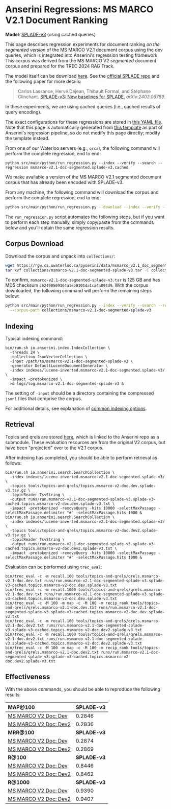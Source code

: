 # Anserini Regressions: MS MARCO V2.1 Document Ranking

**Model**: [SPLADE-v3](https://arxiv.org/abs/2403.06789) (using cached queries)

This page describes regression experiments for document ranking _on the segmented version_ of the MS MARCO V2.1 document corpus using the dev queries, which is integrated into Anserini's regression testing framework.
This corpus was derived from the MS MARCO V2 _segmented_ document corpus and prepared for the TREC 2024 RAG Track.

The model itself can be download [here](https://huggingface.co/naver/splade-v3).
See the [official SPLADE repo](https://github.com/naver/splade) and the following paper for more details:

> Carlos Lassance, Hervé Déjean, Thibault Formal, and Stéphane Clinchant. [SPLADE-v3: New baselines for SPLADE.](https://arxiv.org/abs/2403.06789) _arXiv:2403.06789_.

In these experiments, we are using cached queries (i.e., cached results of query encoding).

The exact configurations for these regressions are stored in [this YAML file](../../src/main/resources/regression/msmarco-v2.1-doc-segmented.splade-v3.cached.yaml).
Note that this page is automatically generated from [this template](../../src/main/resources/docgen/templates/msmarco-v2.1-doc-segmented.splade-v3.cached.template) as part of Anserini's regression pipeline, so do not modify this page directly; modify the template instead.

From one of our Waterloo servers (e.g., `orca`), the following command will perform the complete regression, end to end:

```
python src/main/python/run_regression.py --index --verify --search --regression msmarco-v2.1-doc-segmented.splade-v3.cached
```

We make available a version of the MS MARCO V2.1 segmented document corpus that has already been encoded with SPLADE-v3.

From any machine, the following command will download the corpus and perform the complete regression, end to end:

```bash
python src/main/python/run_regression.py --download --index --verify --search --regression msmarco-v2.1-doc-segmented.splade-v3.cached
```

The `run_regression.py` script automates the following steps, but if you want to perform each step manually, simply copy/paste from the commands below and you'll obtain the same regression results.

## Corpus Download

Download the corpus and unpack into `collections/`:

```bash
wget https://rgw.cs.uwaterloo.ca/pyserini/data/msmarco_v2.1_doc_segmented_splade-v3.tar -P collections/
tar xvf collections/msmarco-v2.1-doc-segmented-splade-v3.tar -C collections/
```

To confirm, `msmarco-v2.1-doc-segmented-splade-v3.tar` is 125 GB and has MD5 checksum `c62490569364a1eb0101da1ca4a894d9`.
With the corpus downloaded, the following command will perform the remaining steps below:

```bash
python src/main/python/run_regression.py --index --verify --search --regression msmarco-v2.1-doc-segmented.splade-v3.cached \
  --corpus-path collections/msmarco-v2.1-doc-segmented-splade-v3
```

## Indexing

Typical indexing command:

```
bin/run.sh io.anserini.index.IndexCollection \
  -threads 24 \
  -collection JsonVectorCollection \
  -input /path/to/msmarco-v2.1-doc-segmented-splade-v3 \
  -generator DefaultLuceneDocumentGenerator \
  -index indexes/lucene-inverted.msmarco-v2.1-doc-segmented.splade-v3/ \
  -impact -pretokenized \
  >& logs/log.msmarco-v2.1-doc-segmented-splade-v3 &
```

The setting of `-input` should be a directory containing the compressed `jsonl` files that comprise the corpus.

For additional details, see explanation of [common indexing options](../../docs/common-indexing-options.md).

## Retrieval

Topics and qrels are stored [here](https://github.com/castorini/anserini-tools/tree/master/topics-and-qrels), which is linked to the Anserini repo as a submodule.
These evaluation resources are from the original V2 corpus, but have been "projected" over to the V2.1 corpus.

After indexing has completed, you should be able to perform retrieval as follows:

```
bin/run.sh io.anserini.search.SearchCollection \
  -index indexes/lucene-inverted.msmarco-v2.1-doc-segmented.splade-v3/ \
  -topics tools/topics-and-qrels/topics.msmarco-v2-doc.dev.splade-v3.tsv.gz \
  -topicReader TsvString \
  -output runs/run.msmarco-v2.1-doc-segmented-splade-v3.splade-v3-cached.topics.msmarco-v2-doc.dev.splade-v3.txt \
  -impact -pretokenized -removeQuery -hits 10000 -selectMaxPassage -selectMaxPassage.delimiter "#" -selectMaxPassage.hits 1000 &
bin/run.sh io.anserini.search.SearchCollection \
  -index indexes/lucene-inverted.msmarco-v2.1-doc-segmented.splade-v3/ \
  -topics tools/topics-and-qrels/topics.msmarco-v2-doc.dev2.splade-v3.tsv.gz \
  -topicReader TsvString \
  -output runs/run.msmarco-v2.1-doc-segmented-splade-v3.splade-v3-cached.topics.msmarco-v2-doc.dev2.splade-v3.txt \
  -impact -pretokenized -removeQuery -hits 10000 -selectMaxPassage -selectMaxPassage.delimiter "#" -selectMaxPassage.hits 1000 &
```

Evaluation can be performed using `trec_eval`:

```
bin/trec_eval -c -m recall.100 tools/topics-and-qrels/qrels.msmarco-v2.1-doc.dev.txt runs/run.msmarco-v2.1-doc-segmented-splade-v3.splade-v3-cached.topics.msmarco-v2-doc.dev.splade-v3.txt
bin/trec_eval -c -m recall.1000 tools/topics-and-qrels/qrels.msmarco-v2.1-doc.dev.txt runs/run.msmarco-v2.1-doc-segmented-splade-v3.splade-v3-cached.topics.msmarco-v2-doc.dev.splade-v3.txt
bin/trec_eval -c -M 100 -m map -c -M 100 -m recip_rank tools/topics-and-qrels/qrels.msmarco-v2.1-doc.dev.txt runs/run.msmarco-v2.1-doc-segmented-splade-v3.splade-v3-cached.topics.msmarco-v2-doc.dev.splade-v3.txt
bin/trec_eval -c -m recall.100 tools/topics-and-qrels/qrels.msmarco-v2.1-doc.dev2.txt runs/run.msmarco-v2.1-doc-segmented-splade-v3.splade-v3-cached.topics.msmarco-v2-doc.dev2.splade-v3.txt
bin/trec_eval -c -m recall.1000 tools/topics-and-qrels/qrels.msmarco-v2.1-doc.dev2.txt runs/run.msmarco-v2.1-doc-segmented-splade-v3.splade-v3-cached.topics.msmarco-v2-doc.dev2.splade-v3.txt
bin/trec_eval -c -M 100 -m map -c -M 100 -m recip_rank tools/topics-and-qrels/qrels.msmarco-v2.1-doc.dev2.txt runs/run.msmarco-v2.1-doc-segmented-splade-v3.splade-v3-cached.topics.msmarco-v2-doc.dev2.splade-v3.txt
```

## Effectiveness

With the above commands, you should be able to reproduce the following results:

| **MAP@100**                                                                                                  | **SPLADE-v3**|
|:-------------------------------------------------------------------------------------------------------------|--------------|
| [MS MARCO V2 Doc: Dev](https://microsoft.github.io/msmarco/TREC-Deep-Learning.html)                          | 0.2846       |
| [MS MARCO V2 Doc: Dev2](https://microsoft.github.io/msmarco/TREC-Deep-Learning.html)                         | 0.2836       |
| **MRR@100**                                                                                                  | **SPLADE-v3**|
| [MS MARCO V2 Doc: Dev](https://microsoft.github.io/msmarco/TREC-Deep-Learning.html)                          | 0.2874       |
| [MS MARCO V2 Doc: Dev2](https://microsoft.github.io/msmarco/TREC-Deep-Learning.html)                         | 0.2869       |
| **R@100**                                                                                                    | **SPLADE-v3**|
| [MS MARCO V2 Doc: Dev](https://microsoft.github.io/msmarco/TREC-Deep-Learning.html)                          | 0.8446       |
| [MS MARCO V2 Doc: Dev2](https://microsoft.github.io/msmarco/TREC-Deep-Learning.html)                         | 0.8462       |
| **R@1000**                                                                                                   | **SPLADE-v3**|
| [MS MARCO V2 Doc: Dev](https://microsoft.github.io/msmarco/TREC-Deep-Learning.html)                          | 0.9390       |
| [MS MARCO V2 Doc: Dev2](https://microsoft.github.io/msmarco/TREC-Deep-Learning.html)                         | 0.9407       |
